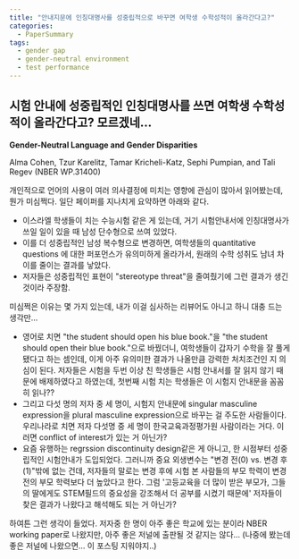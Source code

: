 ```yaml
---
title: "안내지문에 인칭대명사를 성중립적으로 바꾸면 여학생 수학성적이 올라간다고?"
categories:
  - PaperSummary
tags:
  - gender gap
  - gender-neutral environment
  - test performance
--- 
```


## 시험 안내에 성중립적인 인칭대명사를 쓰면 여학생 수학성적이 올라간다고? 모르겠네...

**Gender-Neutral Language and Gender Disparities**

Alma Cohen, Tzur Karelitz, Tamar Kricheli-Katz, Sephi Pumpian, and Tali Regev (NBER WP.31400)

<!--
This study investigates empirically whether and how the use of gender-neutral language affects the performance of women and men in real high-stakes exams. We make use of a natural experiment in which the institute administering Israel’s standardized college admission tests amended the language used in its exams, making test language more gender neutral. We find that the change to a more gender-neutral language was associated with a significant improvement in the performance of women on quantitative questions, which meaningfully reduced the gender gap between male and female performance on these questions. However, the change did not affect female performance on verbal questions nor male performance on either quantitative or verbal questions. Our findings are consistent with the hypothesis that gendered language may introduce a "stereotype threat" that adversely affects women’s performance in tasks in which they are stereotypically perceived to underperform. Our findings have significant implications for the ongoing academic and policy discussions regarding the use and effects of gender-neutral language.
-->

개인적으로 언어의 사용이 여러 의사결정에 미치는 영향에 관심이 많아서 읽어봤는데, 뭔가 미심쩍다. 일단 페이퍼를 지나치게 요약하면 아래와 같다. 
- 이스라엘 학생들이 치는 수능시험 같은 게 있는데, 거기 시험안내서에 인칭대명사가 쓰일 일이 있을 때 남성 단수형으로 쓰여 있었다.
- 이를 더 성중립적인 남성 복수형으로 변경하면, 여학생들의 quantitative questions 에 대한 퍼포먼스가 유의미하게 올라가서, 원래의 수학 성취도 남녀 차이를 줄이는 결과를 낳았다.
- 저자들은 성중립적인 표현이 "stereotype threat"을 줄여줬기에 그런 결과가 생긴 것이라 주장함.

미심쩍은 이유는 몇 가지 있는데, 내가 이걸 심사하는 리뷰어도 아니고 하니 대충 드는 생각만...
- 영어로 치면 "the student should open his blue book."을 "the student should open their blue book."으로 바꿨더니, 여학생들이 갑자기 수학을 잘 풀게 됐다고 하는 셈인데, 이게 아주 유의미한 결과가 나올만큼 강력한 처치조건인 지 의심이 된다. 저자들은 시험을 두번 이상 친 학생들은 시험 안내서를 잘 읽지 않기 때문에 배제하였다고 하였는데, 첫번째 시험 치는 학생들은 이 시험지 안내문을 꼼꼼히 읽나?? 
- 그리고 다섯 명의 저자 중 세 명이, 시험지 안내문에 singular masculine expression을 plural masculine expression으로 바꾸는 걸 주도한 사람들이다. 우리나라로 치면 저자 다섯명 중 세 명이 한국교육과정평가원 사람이라는 거다. 이러면 conflict of interest가 있는 거 아닌가?
- 요즘 유행하는 regrssion discontinuity design같은 게 아니고, 한 시점부터 성중립적인 시험안내가 도입되었다. 그러니까 중요 외생변수는 "변경 전(0) vs. 변경 후(1)"밖에 없는 건데, 저자들의 말로는 변경 후에 시험 본 사람들의 부모 학력이 변경 전의 부모 학력보다 더 높았다고 한다. 그럼 '고등교육을 더 많이 받은 부모가, 그들의 딸에게도 STEM필드의 중요성을 강조해서 더 공부를 시켰기 때문에' 저자들이 찾은 결과가 나왔다고 해석해도 되는 거 아닌가?

하여튼 그런 생각이 들었다. 저자중 한 명이 아주 좋은 학교에 있는 분이라 NBER working paper로 나왔지만, 아주 좋은 저널에 출판될 것 같지는 않다... (나중에 봤는데 좋은 저널에 나왔으면... 이 포스팅 지워야지..)
